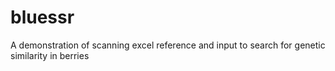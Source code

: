 # bluessr
A demonstration of scanning excel reference and input to search for genetic similarity in berries

